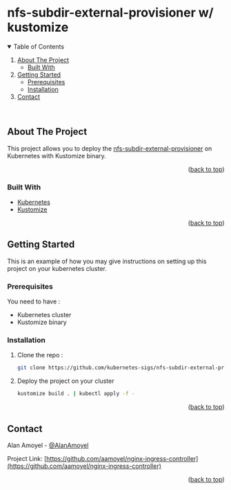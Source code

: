 # nfs-subdir-external-provisioner w/ kustomize
<div id="top"></div>

<!-- TABLE OF CONTENTS -->
<details open>
  <summary>Table of Contents</summary>
  <ol>
    <li>
      <a href="#about-the-project">About The Project</a>
      <ul>
        <li><a href="#built-with">Built With</a></li>
      </ul>
    </li>
    <li>
      <a href="#getting-started">Getting Started</a>
      <ul>
        <li><a href="#prerequisites">Prerequisites</a></li>
        <li><a href="#installation">Installation</a></li>
      </ul>
    </li>
    <li><a href="#contact">Contact</a></li>
  </ol>
</details>
</br>



<!-- ABOUT THE PROJECT -->
## About The Project

This project allows you to deploy the [nfs-subdir-external-provisioner](https://github.com/kubernetes-sigs/nfs-subdir-external-provisioner) on Kubernetes with Kustomize binary.

<p align="right">(<a href="#top">back to top</a>)</p>


### Built With

* [Kubernetes](https://kubernetes.io/)
* [Kustomize](https://kustomize.io/)

<p align="right">(<a href="#top">back to top</a>)</p>



<!-- GETTING STARTED -->
## Getting Started

This is an example of how you may give instructions on setting up this project on your kubernetes cluster.

### Prerequisites

You need to have :
* Kubernetes cluster
* Kustomize binary

### Installation

1. Clone the repo :
   ```sh
   git clone https://github.com/kubernetes-sigs/nfs-subdir-external-provisioner && cd nfs-subdir-external-provisioner
   ```
2. Deploy the project on your cluster
   ```sh
   kustomize build . | kubectl apply -f -
   ```

<p align="right">(<a href="#top">back to top</a>)</p>


<!-- CONTACT -->
## Contact

Alan Amoyel - [@AlanAmoyel](https://twitter.com/AlanAmoyel)

Project Link: [https://github.com/aamoyel/nginx-ingress-controller](https://github.com/aamoyel/nginx-ingress-controller)

<p align="right">(<a href="#top">back to top</a>)</p>
